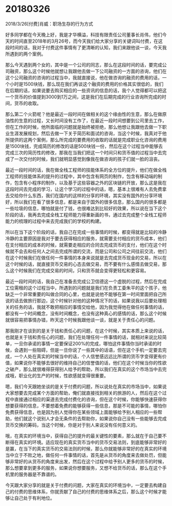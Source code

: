 # 20180326

2018/3/26[付费]肖威：职场生存的行为方式

好多同学都在今天晚上好，我是才华横溢，科技有限责任公司董事长肖伟，他们今天的时间直至2018年的3月26号，而今天我们给大家分享的关键词叫付费，在这段时间的话，我对于付费这件事情有了更清晰的认知，我们来跟他谈一谈，今天我所遇到的两个案例。


那么今天遇到两个女的，其中是一个公司的同志，那么在这段时间的话，要完成公司融资，那么这个时候他就想让我跟他去做一下公司融资的一方面的咨询，他们在这个公司融资的咨询的过程当中，我就直接说，他在做咨询的融资的费用的话，一个小时是1500块钱，那么现在我们再谈这个融资的费用的价格其实很低的，我们在后期的话，如果说要去购买相应的一些资讯的信息的话，我个人觉得都可以把这一个货币的价值提到3000到1万之间，这是我们在后期完成的行业咨询所完成的时间，货币的收取。


那么第二个火箭呢？他是最近一段时间在做相关的这个缘由性的生意，那么在做原油性的生意的过程，又长时间没有工作了，在最近一段时间想要到公司里去工作，但在工作的时候，他所面临的问题就是始终被拒绝，那么他想让我跟他去做一下职业生涯发展规划，然后去做一下关于简历和面试的咨询，当这个时候，我真对于他所提供的这两个案例，那么所完成的要费用的收取的话就是完成职业化咨询的费用是1500块钱，完成简历的修改的话是500块钱一份，然后在这个过程当中能够去完成三次的简历性的修改，那我在当我们把这一个时间只和货币值的过程当中去完成了一次交付的时候，我们就明显感觉到像我在做咨询的孩子们就一脸的沮丧。


最近一段时间的话，我在做全栈工程师的技能体系的全方位的提升，他们在做全栈工程师的技能体系的提升的过程中，其中包含有网页的制作，包含有移动端的制作，包含有小程序的制作，以及基于这些容器之外的区块链的开放，那么这是我在这段时间去完成的学习，让这个学习的过程中的话，嗯，基本上很难有人去免费拿去交给你什么东西，我们在国内的这样的分享的环境，其实没有国外的分享环境好，所以我们在看了很多信息，都是来自于国外的很多信息，那么国内的很多都是一些垃圾的信息，哪怕就是付了钱，也很难达到比较好的效果，所以说在当下这个阶段的话，我再去完成全栈工程师能力得重新画的书，通过去完成整个全栈工程师能力的梳理的过程中来去完成我们的学校的构建。


所以在当下这个阶段的话，我自己在完成一些事情的时候，都变得就是比较的冷静冷静的主要原因是我对于要去获得相应的服务，就需要支付相应的货币成本，他们在支付相应的成本的时候，就需要走相应的合同去完成货币的支付，他们在这个时候就不会去和任何人之间去完成所谓的交流，而是公司和公司之间往前交流，他们在这个时候我们在做任何一件事情的本身来说就是去完成货币现金的交易，所以在这个时候的话，就直接货币交易的心态去做交易，而不要有什么感情去做交易，那么这个时候我们在完成交易的时间，只和货币就会变得更轻松和更容易。


最近一段时间的话，我自己在准备去完成公卫信德这一个虚脱的过程，然后在完成工位需租的这个过程当中，所遇到的问题就是我们在负责工委朱平的这个孩子，他缺乏一个非常重要的叫做合同的心里，也就是说他不能够在第一时间里面把自己所说的话去做旅行那边，这个时候针对他的这种情况下的话，如果说我以后要处理相关的任务的话，我就不敢把相应的事情交给他，因为我觉得他在做任何事情的话，都没有一个时间概念，没有时间概念，也没有这种真心的感情的话，那么这个时候就很容易把事情办错，昨天这个时候我跟他谈一谈，就是关于责任心的问题。


那我刚才在谈到的是关于钱和责任心的问题，在这个时候，其实本质上来说的话，也就是关于钱和责任心的问题，我们在处理任何一件事情的话，就相对来说比较简单，一旦你承诺的事情一定要保证200%的完成，哪怕这件事情你当时承诺的时候，会遇到一些阻碍，但是一旦你说了一些其中的话语，但在这个手机一定要去完成，一个人处在真实的时候当中的话，个人信誉感远远比所谓的货币字变得更有价值，如果说你不能够去很好的维持自己的信誉值的话，他们在这个时候当你的性欲之破产，那么就很难得获得别人给予的帮助，所以我们在真实的这个市场当中去完成哦，职业化的生产的时候，性欲感就变得很重要。


嗯，我们今天跟她坐谈的是关于付费的问题，所以说处在真实的市场当中，如果说大家想要去完成某个方面的帮助，俺们就直接找到相关的旅游的人，然后在这个过程中直接通过相应的渠道去完成付费化的咨询，但在这个时候，你能够快速获得你想要获得的信息，不要想着免费的能够获得一些信息，那是不可能的事情，哪怕你免费获得信息，也是因为别人觉得你在某些领域上面能够给予别人相应的一些帮助，他们就这个说别人才会无条件的去帮助你，如果说你自己没有一些能够去完成货币交换的筹码，当这个时候，你是对于别人来说没有任何意义的。


哦，在真实的环境当中，获得自己的提升的最关键性的要素，那么就在于自己要不断得在真实的环境。适应现在的真实货币当中的货币交易法则，到底能够非常好的是赢，在当下的真实货币的交易法则的时候，那么你就能够非常好的在真实的环境当中立于不败之地，做任何一件事情的话，首先是从货币的角度来去做处罚，但能够非常好的从货币的角度来出发，然后在这个过程中给予别人更多的货币的时候，那么想要拿到更多的服务，如果说你想要服务，又想不给货币的话，那么在这个手机里的服务器是不靠谱的。


今天跟大家分享的就是关于付费的问题，大家在真实的环境当中，一定要去构建自己的付费的思维体系，你就贡献了自己的付费的思维体系之后，那么这个时候才能够让自己处于有利地位。
